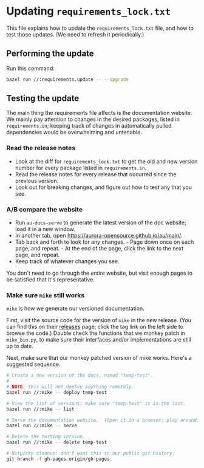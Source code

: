 # Updating `requirements_lock.txt`

This file explains how to update the `requirements_lock.txt` file, and how to test those updates.  (We
need to refresh it periodically.)

## Performing the update

Run this command:

```sh
bazel run //:requirements.update -- --upgrade
```

## Testing the update

The main thing the requirements file affects is the documentation website.  We mainly pay attention
to changes in the desired packages, listed in `requirements.in`; keeping track of changes in
automatically pulled dependencies would be overwhelming and untenable.

### Read the release notes

- Look at the diff for `requirements_lock.txt` to get the old and new version number for every
  package listed in `requirements.in`.
- Read the release notes for every release that occurred since the previous version.
- Look out for breaking changes, and figure out how to test any that you see.

### A/B compare the website

- Run `au-docs-serve` to generate the latest version of the doc website; load it in a new window.
- In another tab, open <https://aurora-opensource.github.io/au/main/>.
- Tab back and forth to look for any changes.
      - Page down once on each page, and repeat.
      - At the end of the page, click the link to the next page, and repeat.
- Keep track of whatever changes you see.

You don't need to go through the _entire_ website, but visit enough pages to be satisfied that it's
representative.

### Make sure `mike` still works

`mike` is how we generate our versioned documentation.

First, visit the source code for the version of `mike` in the new release.  (You can find this on
their [releases](https://github.com/jimporter/mike/releases) page; click the tag link on the left
side to browse the code.)  Double check the functions that we monkey patch in `mike_bin.py`, to make
sure their interfaces and/or implementations are still up to date.

Next, make sure that our monkey patched version of mike works.  Here's a suggested sequence.

```sh
# Create a new version of the docs, named "temp-test".
#
# NOTE: this will not deploy anything remotely.
bazel run //:mike -- deploy temp-test

# View the list of versions: make sure "temp-test" is in the list.
bazel run //:mike -- list

# Serve the documentation website.  (Open it in a browser; play around.)
bazel run //:mike -- serve

# Delete the testing version.
bazel run //:mike -- delete temp-test

# Nitpicky cleanup: don't want this in our public git history.
git branch -f gh-pages origin/gh-pages
```
